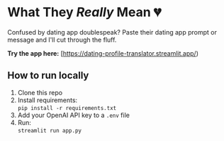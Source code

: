# What They *Really* Mean 💔

Confused by dating app doublespeak? Paste their dating app prompt or message and I'll cut through the fluff.

**Try the app here:** [https://dating-profile-translator.streamlit.app/)

## How to run locally

1. Clone this repo
2. Install requirements:  
   `pip install -r requirements.txt`
3. Add your OpenAI API key to a `.env` file
4. Run:  
   `streamlit run app.py`
